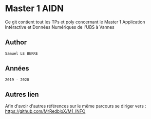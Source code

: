 # Master 1 AIDN
Ce git contient tout les TPs et poly concernant le Master 1 Application Intéractive et Données Numériques de l'UBS à Vannes
## Author
    Samuel LE BERRE
## Années
    2019 - 2020
## Autres lien
Afin d'avoir d'autres références sur le même parcours se diriger vers : <br>
    https://github.com/MrRedbloX/M1_INFO
